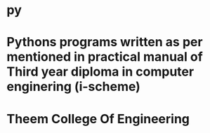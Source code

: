# py
# Pythons programs written as per mentioned in practical manual of Third year diploma in computer enginering (i-scheme)
# Theem College Of Engineering
